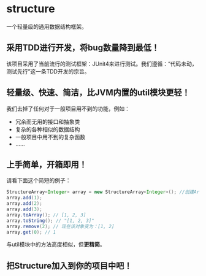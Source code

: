 # structure
一个轻量级的通用数据结构框架。
## 采用TDD进行开发，将bug数量降到最低！
该项目采用了当前流行的测试框架：JUnit4来进行测试。我们遵循：“代码未动，测试先行”这一条TDD开发的宗旨。
## 轻量级、快速、简洁，比JVM内置的util模块更轻！
我们去掉了任何对于一般项目用不到的功能，例如：
- 冗余而无用的接口和抽象类
- 复杂的各种相似的数据结构
- 一般项目中用不到的复杂函数
- ……
## 上手简单，开箱即用！
请看下面这个简短的例子：
```java
StructureArray<Integer> array = new StructureArray<Integer>(); //创建Array对象
array.add(1);
array.add(2);
array.add(3);
array.toArray(); // [1, 2, 3]
array.toString(); // "[1, 2, 3]"
array.remove(2); // 现在该对象变为：[1, 2]
array.get(0); // 1
```
与util模块中的方法高度相似，但**更精简**。
## 把Structure加入到你的项目中吧！
